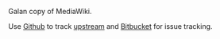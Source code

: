 Galan copy of MediaWiki.

Use [Github](https://github.com/claudinec/galan-wiki) to track [upstream](https://github.com/wikimedia/mediawiki) and [Bitbucket](https://bitbucket.org/claudinec/galan) for issue tracking.
